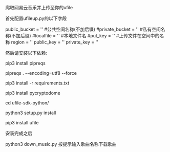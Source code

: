 爬取网易云音乐并上传至你的ufile

首先配置ufileup.py的以下字段

public_bucket = ''  #公共空间名称(不加后缀)
#private_bucket = '' #私有空间名称(不加后缀)
#localfile = ''  #本地文件名
#put_key = ''  #上传文件在空间中的名称
region = ''
public_key = ''
private_key = ''

然后请安装以下依赖:

pip3 install pipreqs 

pipreqs . --encoding=utf8 --force

pip3 install -r requirements.txt

pip3 install pycryptodome

cd ufile-sdk-python/

python3 setup.py install

pip3 install ufile

安装完成之后

python3 down_music.py 按提示输入歌曲名称下载歌曲
